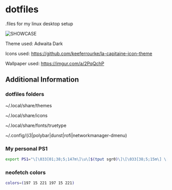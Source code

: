 # dotfiles
.files for my linux desktop setup

![SHOWCASE](https://raw.githubusercontent.com/meeooww/dotfiles/master/showcase.png)

Theme used: Adwaita Dark

Icons used: https://github.com/keeferrourke/la-capitaine-icon-theme

Wallpaper used: https://imgur.com/a/2PqQchP

## Additional Information

### dotfiles folders

~/.local/share/themes

~/.local/share/icons

~/.local/share/fonts/truetype

~/.config/(i3|polybar|dunst|rofi|networkmanager-dmenu)

### My personal PS1

```bash
export PS1="\[\033[01;38;5;147m\]\u\[$(tput sgr0)\]\[\033[38;5;15m\] \[$(tput sgr0)\]\[\033[01;38;5;75m\]\w\[$(tput sgr0)\]\[\033[38;5;15m\] \[$(tput sgr0)\]\[\033[01;38;5;15m\]\\$\[$(tput sgr0)\]\[\033[38;5;15m\] \[$(tput sgr0)\]\[\033[01;38;5;75m\]"
```

### neofetch colors

```bash
colors=(197 15 221 197 15 221)
```
